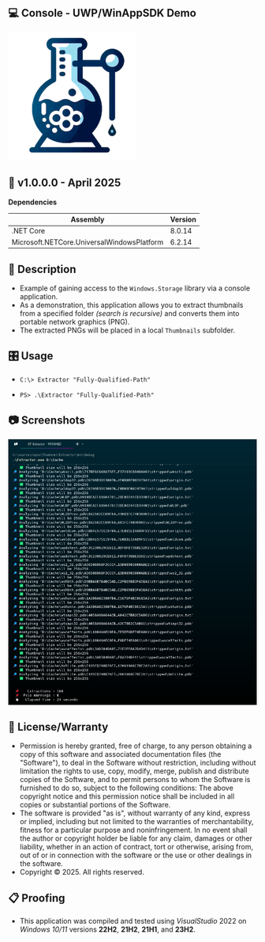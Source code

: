 ## 💻 Console - UWP/WinAppSDK Demo

![Icon](./AppIcon.png)

## 📝 v1.0.0.0 - April 2025

**Dependencies**

| Assembly | Version |
| ---- | ---- |
| .NET Core | 8.0.14 |
| Microsoft.NETCore.UniversalWindowsPlatform | 6.2.14 |

## 📰 Description
- Example of gaining access to the `Windows.Storage` library via a console application.
- As a demonstration, this application allows you to extract thumbnails from a specified folder *(search is recursive)* and converts them into portable network graphics (PNG).
- The extracted PNGs will be placed in a local `Thumbnails` subfolder.

## 🎛️ Usage

- `C:\> Extractor "Fully-Qualified-Path"`

- `PS> .\Extractor "Fully-Qualified-Path"`

## 📷 Screenshots

![Sample](./Screenshot.png)

## 🧾 License/Warranty
* Permission is hereby granted, free of charge, to any person obtaining a copy of this software and associated documentation files (the "Software"), to deal in the Software without restriction, including without limitation the rights to use, copy, modify, merge, publish and distribute copies of the Software, and to permit persons to whom the Software is furnished to do so, subject to the following conditions: The above copyright notice and this permission notice shall be included in all copies or substantial portions of the Software.
* The software is provided "as is", without warranty of any kind, express or implied, including but not limited to the warranties of merchantability, fitness for a particular purpose and noninfringement. In no event shall the author or copyright holder be liable for any claim, damages or other liability, whether in an action of contract, tort or otherwise, arising from, out of or in connection with the software or the use or other dealings in the software.
* Copyright © 2025. All rights reserved.

## 📋 Proofing
* This application was compiled and tested using *VisualStudio* 2022 on *Windows 10/11* versions **22H2**, **21H2**, **21H1**, and **23H2**.
